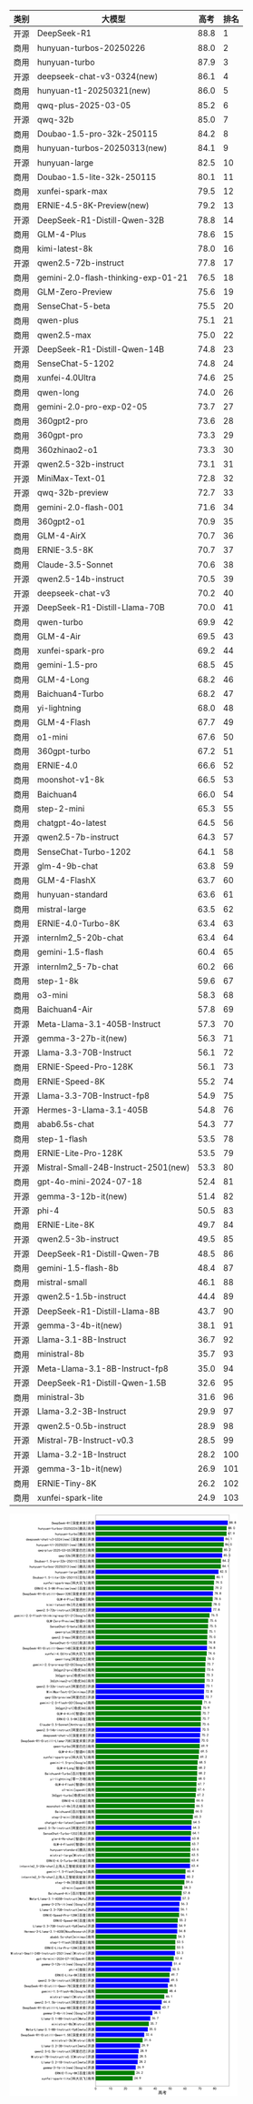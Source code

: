 
| 类别 | 大模型                         | 高考 | 排名 |
|-----|------------------------------|---------|----|
|开源|DeepSeek-R1|88.8|1|
|商用|hunyuan-turbos-20250226|88.0|2|
|商用|hunyuan-turbo|87.9|3|
|开源|deepseek-chat-v3-0324(new)|86.1|4|
|商用|hunyuan-t1-20250321(new)|86.0|5|
|商用|qwq-plus-2025-03-05|85.2|6|
|开源|qwq-32b|85.0|7|
|商用|Doubao-1.5-pro-32k-250115|84.2|8|
|商用|hunyuan-turbos-20250313(new)|84.1|9|
|开源|hunyuan-large|82.5|10|
|商用|Doubao-1.5-lite-32k-250115|80.1|11|
|商用|xunfei-spark-max|79.5|12|
|商用|ERNIE-4.5-8K-Preview(new)|79.2|13|
|开源|DeepSeek-R1-Distill-Qwen-32B|78.8|14|
|商用|GLM-4-Plus|78.6|15|
|商用|kimi-latest-8k|78.0|16|
|开源|qwen2.5-72b-instruct|77.8|17|
|商用|gemini-2.0-flash-thinking-exp-01-21|76.5|18|
|商用|GLM-Zero-Preview|75.6|19|
|商用|SenseChat-5-beta|75.5|20|
|商用|qwen-plus|75.1|21|
|商用|qwen2.5-max|75.0|22|
|开源|DeepSeek-R1-Distill-Qwen-14B|74.8|23|
|商用|SenseChat-5-1202|74.8|24|
|商用|xunfei-4.0Ultra|74.6|25|
|商用|qwen-long|74.0|26|
|商用|gemini-2.0-pro-exp-02-05|73.7|27|
|商用|360gpt2-pro|73.6|28|
|商用|360gpt-pro|73.3|29|
|商用|360zhinao2-o1|73.3|30|
|开源|qwen2.5-32b-instruct|73.1|31|
|开源|MiniMax-Text-01|72.8|32|
|开源|qwq-32b-preview|72.7|33|
|商用|gemini-2.0-flash-001|71.6|34|
|商用|360gpt2-o1|70.9|35|
|商用|GLM-4-AirX|70.7|36|
|商用|ERNIE-3.5-8K|70.7|37|
|商用|Claude-3.5-Sonnet|70.6|38|
|开源|qwen2.5-14b-instruct|70.5|39|
|开源|deepseek-chat-v3|70.2|40|
|开源|DeepSeek-R1-Distill-Llama-70B|70.0|41|
|商用|qwen-turbo|69.9|42|
|商用|GLM-4-Air|69.5|43|
|商用|xunfei-spark-pro|69.2|44|
|商用|gemini-1.5-pro|68.5|45|
|商用|GLM-4-Long|68.2|46|
|商用|Baichuan4-Turbo|68.2|47|
|商用|yi-lightning|68.0|48|
|商用|GLM-4-Flash|67.7|49|
|商用|o1-mini|67.6|50|
|商用|360gpt-turbo|67.2|51|
|商用|ERNIE-4.0|66.6|52|
|商用|moonshot-v1-8k|66.5|53|
|商用|Baichuan4|66.0|54|
|商用|step-2-mini|65.3|55|
|商用|chatgpt-4o-latest|64.5|56|
|开源|qwen2.5-7b-instruct|64.3|57|
|商用|SenseChat-Turbo-1202|64.1|58|
|开源|glm-4-9b-chat|63.8|59|
|商用|GLM-4-FlashX|63.7|60|
|商用|hunyuan-standard|63.6|61|
|商用|mistral-large|63.5|62|
|商用|ERNIE-4.0-Turbo-8K|63.4|63|
|开源|internlm2_5-20b-chat|63.4|64|
|商用|gemini-1.5-flash|60.4|65|
|开源|internlm2_5-7b-chat|60.2|66|
|商用|step-1-8k|59.6|67|
|商用|o3-mini|58.3|68|
|商用|Baichuan4-Air|57.8|69|
|开源|Meta-Llama-3.1-405B-Instruct|57.3|70|
|开源|gemma-3-27b-it(new)|56.3|71|
|开源|Llama-3.3-70B-Instruct|56.1|72|
|商用|ERNIE-Speed-Pro-128K|56.1|73|
|商用|ERNIE-Speed-8K|55.2|74|
|开源|Llama-3.3-70B-Instruct-fp8|54.9|75|
|开源|Hermes-3-Llama-3.1-405B|54.8|76|
|商用|abab6.5s-chat|54.3|77|
|商用|step-1-flash|53.5|78|
|商用|ERNIE-Lite-Pro-128K|53.5|79|
|开源|Mistral-Small-24B-Instruct-2501(new)|53.3|80|
|商用|gpt-4o-mini-2024-07-18|52.4|81|
|开源|gemma-3-12b-it(new)|51.4|82|
|开源|phi-4|50.5|83|
|商用|ERNIE-Lite-8K|49.7|84|
|开源|qwen2.5-3b-instruct|49.5|85|
|开源|DeepSeek-R1-Distill-Qwen-7B|48.5|86|
|商用|gemini-1.5-flash-8b|48.4|87|
|商用|mistral-small|46.1|88|
|开源|qwen2.5-1.5b-instruct|44.4|89|
|开源|DeepSeek-R1-Distill-Llama-8B|43.7|90|
|开源|gemma-3-4b-it(new)|38.1|91|
|开源|Llama-3.1-8B-Instruct|36.7|92|
|商用|ministral-8b|35.7|93|
|开源|Meta-Llama-3.1-8B-Instruct-fp8|35.0|94|
|开源|DeepSeek-R1-Distill-Qwen-1.5B|32.6|95|
|商用|ministral-3b|31.6|96|
|开源|Llama-3.2-3B-Instruct|29.9|97|
|开源|qwen2.5-0.5b-instruct|28.9|98|
|开源|Mistral-7B-Instruct-v0.3|28.5|99|
|开源|Llama-3.2-1B-Instruct|28.2|100|
|开源|gemma-3-1b-it(new)|26.9|101|
|商用|ERNIE-Tiny-8K|26.2|102|
|商用|xunfei-spark-lite|24.9|103|


![lin](../pic/高考.png)
